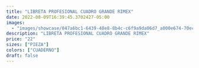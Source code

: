 ```yaml
---
title: "LIBRETA PROFESIONAL CUADRO GRANDE RIMEX"
date: 2022-08-09T16:39:45.3702427-05:00
images:
  - "images/showcase/047a6bc1-6439-48e8-8b4c-c6f9a9da06d7_a000e674-70ec-4c65-b643-f666f791ee96.webp"
description: "LIBRETA PROFESIONAL CUADRO GRANDE RIMEX"
price: "22"
sizes: ["PIEZA"]
colors: ["CUADERNO"]
draft: false
---
```

